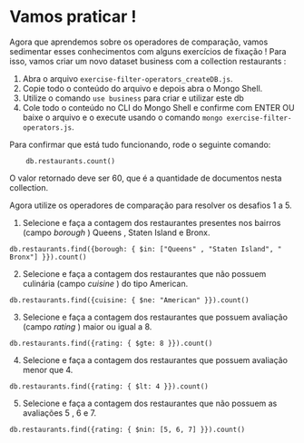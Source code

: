 # Vamos praticar !
Agora que aprendemos sobre os operadores de comparação, vamos sedimentar esses conhecimentos com alguns exercícios de fixação ! Para isso, vamos criar um novo dataset business com a collection restaurants :

1. Abra o arquivo ```exercise-filter-operators_createDB.js```.
2. Copie todo o conteúdo do arquivo e depois abra o Mongo Shell.
3. Utilize o comando ```use business``` para criar e utilizar este db
4. Cole todo o conteúdo no CLI do Mongo Shell e confirme com ENTER OU baixe o arquivo e o execute usando o comando ```mongo exercise-filter-operators.js```.

Para confirmar que está tudo funcionando, rode o seguinte comando:
```
    db.restaurants.count()
```
O valor retornado deve ser 60, que é a quantidade de documentos nesta collection.

Agora utilize os operadores de comparação para resolver os desafios 1 a 5.
1. Selecione e faça a contagem dos restaurantes presentes nos bairros (campo _*borough*_ ) Queens , Staten Island e Bronx.
```
db.restaurants.find({borough: { $in: ["Queens" , "Staten Island", " Bronx"] }}).count()
```

2. Selecione e faça a contagem dos restaurantes que não possuem culinária (campo _*cuisine*_ ) do tipo American.
```
db.restaurants.find({cuisine: { $ne: "American" }}).count()
```

3. Selecione e faça a contagem dos restaurantes que possuem avaliação (campo _*rating*_ ) maior ou igual a 8.
```
db.restaurants.find({rating: { $gte: 8 }}).count()
```

4. Selecione e faça a contagem dos restaurantes que possuem avaliação menor que 4.
```
db.restaurants.find({rating: { $lt: 4 }}).count()
```

5. Selecione e faça a contagem dos restaurantes que não possuem as avaliações 5 , 6 e 7.
```
db.restaurants.find({rating: { $nin: [5, 6, 7] }}).count()
```
